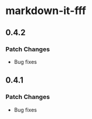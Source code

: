 # markdown-it-fff

## 0.4.2

### Patch Changes

- Bug fixes

## 0.4.1

### Patch Changes

- Bug fixes

